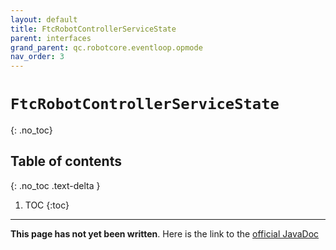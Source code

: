 ```yaml
---
layout: default
title: FtcRobotControllerServiceState
parent: interfaces
grand_parent: qc.robotcore.eventloop.opmode
nav_order: 3
---
```

# `FtcRobotControllerServiceState`
{: .no_toc}

## Table of contents
{: .no_toc .text-delta }

1. TOC
{:toc}
---
**This page has not yet been written**. Here is the link to the [official JavaDoc](https://ftctechnh.github.io/ftc_app/doc/javadoc/com/qualcomm/robotcore/eventloop/opmode/FtcRobotControllerServiceState.html)
        